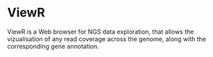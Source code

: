 # ViewR

ViewR is a Web browser for NGS data exploration, that allows the vizualisation of any read coverage across the genome, along with the corresponding gene annotation.

# 
